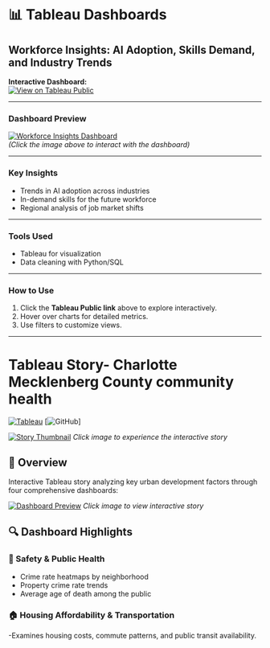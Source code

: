 # 📊 Tableau Dashboards

## Workforce Insights: AI Adoption, Skills Demand, and Industry Trends

**Interactive Dashboard:**  
[![View on Tableau Public](https://img.shields.io/badge/🔗_View_Full_Dashboard-Tableau_Public-blue)](https://public.tableau.com/app/profile/martha.grace.kommuguri/viz/individual_project-2/WorkforceInsights-AIAdoptionSkillsDemandandIndustryTrends?publish=yes)

---

### Dashboard Preview
[![Workforce Insights Dashboard](image.png)](https://public.tableau.com/app/profile/martha.grace.kommuguri/viz/individual_project-2/WorkforceInsights-AIAdoptionSkillsDemandandIndustryTrends?publish=yes)  
*(Click the image above to interact with the dashboard)*

---

### Key Insights
- Trends in AI adoption across industries  
- In-demand skills for the future workforce  
- Regional analysis of job market shifts  

---

### Tools Used
- Tableau for visualization  
- Data cleaning with Python/SQL  

---

### How to Use
1. Click the **Tableau Public link** above to explore interactively.  
2. Hover over charts for detailed metrics.  
3. Use filters to customize views.  

---
# Tableau Story- Charlotte Mecklenberg County community health

[![Tableau](https://img.shields.io/badge/🚀_Interactive_Story-Tableau_Public-E97627?logo=tableau&style=for-the-badge)](https://public.tableau.com/app/profile/martha.grace.kommuguri/viz/minicompetition-final/FinalStory?publish=yes)
[![GitHub](https://img.shields.io/badge/📦_Repository-GitHub-181717?logo=github)]      

[![Story Thumbnail](https://github.com/yourusername/tableau-ai-workflow-story/blob/main/visuals/story_thumbnail.png?raw=true)](https://public.tableau.com/app/profile/martha.grace.kommuguri/viz/minicompetition-final/FinalStory?publish=yes)
*Click image to experience the interactive story*


## 📌 Overview
Interactive Tableau story analyzing key urban development factors through four comprehensive dashboards:

[![Dashboard Preview](preview_image.png)](https://public.tableau.com/app/profile/your.profile/viz/YourStoryName/StoryTitle)
*Click image to view interactive story*

## 🔍 Dashboard Highlights

### 🚨 Safety & Public Health
- Crime rate heatmaps by neighborhood
- Property crime rate trends
- Average age of death among the public  


### 🏠 Housing Affordability & Transportation  
-Examines housing costs, commute patterns, and public transit availability.
